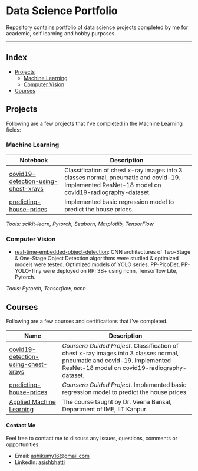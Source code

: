# Data Science Portfolio
Repository contains portfolio of data science projects completed by me for academic, self learning and hobby purposes. 

------------------------------------------------------------------------------
## Index

* [Projects](#projects)
    * [Machine Learning](#machine-learning)
    * [Computer Vision](#computer-vision)
* [Courses](#courses)


## Projects
Following are a few projects that I've completed in the Machine Learning fields:

### Machine Learning

| Notebook                                                                                                     | Description |
|--------------------------------------------------------------------------------------------------------------|------------------------------------------------------------------------------------------------------------------------------------------------|
| [covid19-detection-using-chest-xrays](https://coursera.org/share/97a33444e9f05323d7e3b8b2eea60417)           | Classification of chest x-ray images into 3 classes normal, pneumatic and covid-19. Implemented ResNet-18 model on covid19-radiography-dataset.|
| [predicting-house-prices](https://coursera.org/share/88a480a84e876bf84bc8c2ecfd203fcc)                       | Implemented basic regression model to predict the house prices.                                                                                |

_Tools: scikit-learn, Pytorch, Seaborn, Matplotlib, TensorFlow_


### Computer Vision

- [real-time-embedded-object-detection](https://github.com/AshishBhatti/real-time-embedded-object-detection): CNN architectures of Two-Stage & One-Stage Object Detection algorithms were studied & optimized models were tested. Optimized models of YOLO series, PP-PicoDet, PP-YOLO-TIny were deployed on RPi 3B+ using ncnn, Tensorflow Lite, Pytorch. 

_Tools: Pytorch, Tensorflow, ncnn_


## Courses
Following are a few courses and certifications that I've completed. 

| Name                                                                                                                           | Description |
|--------------------------------------------------------------------------------------------------------------------------------|---------------------------------------------------------------------------------------------------------------------------------------------------------------------------|
| [covid19-detection-using-chest-xrays](https://coursera.org/share/97a33444e9f05323d7e3b8b2eea60417)                             | _Coursera Guided Project_. Classification of chest x-ray images into 3 classes normal, pneumatic and covid-19. Implemented ResNet-18 model on covid19-radiography-dataset.|
| [predicting-house-prices](https://coursera.org/share/88a480a84e876bf84bc8c2ecfd203fcc)                                         | _Coursera Guided Project_. Implemented basic regression model to predict the house prices.                                                                                |
| [Applied Machine Learning](https://github.com/AshishBhatti/data-science-portfolio/tree/main/applied-machine-learning-ime673a)  | The course taught by Dr. Veena Bansal, Department of IME, IIT Kanpur.                                                                                                     |








#### Contact Me
Feel free to contact me to discuss any issues, questions, comments or opportunities:
- Email: ashikumy16@gmail.com
- LinkedIn: [asishbhatti](https://www.linkedin.com/in/ashishbhatti/)



